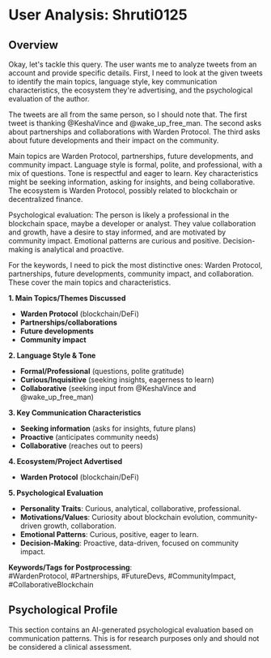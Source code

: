 # User Analysis: Shruti0125

## Overview

<think>
Okay, let's tackle this query. The user wants me to analyze tweets from an account and provide specific details. First, I need to look at the given tweets to identify the main topics, language style, key communication characteristics, the ecosystem they're advertising, and the psychological evaluation of the author.

The tweets are all from the same person, so I should note that. The first tweet is thanking @KeshaVince and @wake_up_free_man. The second asks about partnerships and collaborations with Warden Protocol. The third asks about future developments and their impact on the community. 

Main topics are Warden Protocol, partnerships, future developments, and community impact. Language style is formal, polite, and professional, with a mix of questions. Tone is respectful and eager to learn. Key characteristics might be seeking information, asking for insights, and being collaborative. The ecosystem is Warden Protocol, possibly related to blockchain or decentralized finance.

Psychological evaluation: The person is likely a professional in the blockchain space, maybe a developer or analyst. They value collaboration and growth, have a desire to stay informed, and are motivated by community impact. Emotional patterns are curious and positive. Decision-making is analytical and proactive.

For the keywords, I need to pick the most distinctive ones: Warden Protocol, partnerships, future developments, community impact, and collaboration. These cover the main topics and characteristics.
</think>

**1. Main Topics/Themes Discussed**  
- **Warden Protocol** (blockchain/DeFi)  
- **Partnerships/collaborations**  
- **Future developments**  
- **Community impact**  

**2. Language Style & Tone**  
- **Formal/Professional** (questions, polite gratitude)  
- **Curious/Inquisitive** (seeking insights, eagerness to learn)  
- **Collaborative** (seeking input from @KeshaVince and @wake_up_free_man)  

**3. Key Communication Characteristics**  
- **Seeking information** (asks for insights, future plans)  
- **Proactive** (anticipates community needs)  
- **Collaborative** (reaches out to peers)  

**4. Ecosystem/Project Advertised**  
- **Warden Protocol** (blockchain/DeFi)  

**5. Psychological Evaluation**  
- **Personality Traits**: Curious, analytical, collaborative, professional.  
- **Motivations/Values**: Curiosity about blockchain evolution, community-driven growth, collaboration.  
- **Emotional Patterns**: Curious, positive, eager to learn.  
- **Decision-Making**: Proactive, data-driven, focused on community impact.  

**Keywords/Tags for Postprocessing**:  
#WardenProtocol, #Partnerships, #FutureDevs, #CommunityImpact, #CollaborativeBlockchain

## Psychological Profile

This section contains an AI-generated psychological evaluation based on communication patterns. This is for research purposes only and should not be considered a clinical assessment.